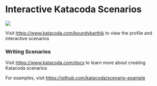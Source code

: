 # Interactive Katacoda Scenarios

[![](http://shields.katacoda.com/katacoda/koundykarthik/count.svg)](https://www.katacoda.com/koundykarthik "Get your profile on Katacoda.com")

Visit https://www.katacoda.com/koundykarthik to view the profile and interactive scenarios

### Writing Scenarios
Visit https://www.katacoda.com/docs to learn more about creating Katacoda scenarios

For examples, visit https://github.com/katacoda/scenario-example
